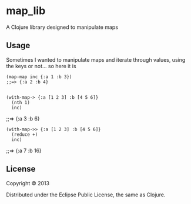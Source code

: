 # map_lib

A Clojure library designed to manipulate maps

## Usage

Sometimes I wanted to manipulate maps and iterate through values, using the keys or not... so here it is

    (map-map inc {:a 1 :b 3})
    ;;=> {:a 2 :b 4}


    (with-map-> {:a [1 2 3] :b [4 5 6]}
      (nth 1)
      inc)
   ;;=> {:a 3 :b 6}

   
    (with-map->> {:a [1 2 3] :b [4 5 6]}
      (reduce +)
      inc)
   ;;=> {:a 7 :b 16}

   
## License

Copyright © 2013

Distributed under the Eclipse Public License, the same as Clojure.
